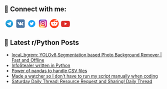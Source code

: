 ## 🔎 Connect with me:
[<img src="https://github.com/bullbesh/bullbesh/blob/main/images/Telegram.png" width="32" height="32" />](https://t.me/bullbesh)
[<img src="https://github.com/bullbesh/bullbesh/blob/main/images/VK.png" width="32" height="32" />](https://vk.com/bullbesh)
[<img src="https://github.com/bullbesh/bullbesh/blob/main/images/Twitter.png" width="32" height="32" />](https://twitter.com/bullbesh1)
[<img src="https://github.com/bullbesh/bullbesh/blob/main/images/Instagram.png" width="32" height="32" />](https://www.instagram.com/bullbesh)
[<img src="https://github.com/bullbesh/bullbesh/blob/main/images/Reddit.png" width="32" height="32" />](https://www.reddit.com/user/bullbesh)
[<img src="https://github.com/bullbesh/bullbesh/blob/main/images/YouTube.png" width="32" height="32" />](https://www.youtube.com/channel/UCtfjRs6uzgq5mfm8S06WTcg)

## 📕 Latest r/Python Posts
<!-- BLOG-POST-LIST:START -->
- [local_bgrem: YOLOv8 Segmentation based Photo Background Remover | Fast and Offline](https://www.reddit.com/r/Python/comments/1ho1ukg/local_bgrem_yolov8_segmentation_based_photo/)
- [InfoStealer written in Python](https://www.reddit.com/r/Python/comments/1ho1rwu/infostealer_written_in_python/)
- [Power of pandas to handle CSV files](https://www.reddit.com/r/Python/comments/1hnzm5f/power_of_pandas_to_handle_csv_files/)
- [Made a watcher so I don&#39;t have to run my script manually when coding](https://www.reddit.com/r/Python/comments/1hnus8y/made_a_watcher_so_i_dont_have_to_run_my_script/)
- [Saturday Daily Thread: Resource Request and Sharing! Daily Thread](https://www.reddit.com/r/Python/comments/1hnsrdc/saturday_daily_thread_resource_request_and/)
<!-- BLOG-POST-LIST:END -->
